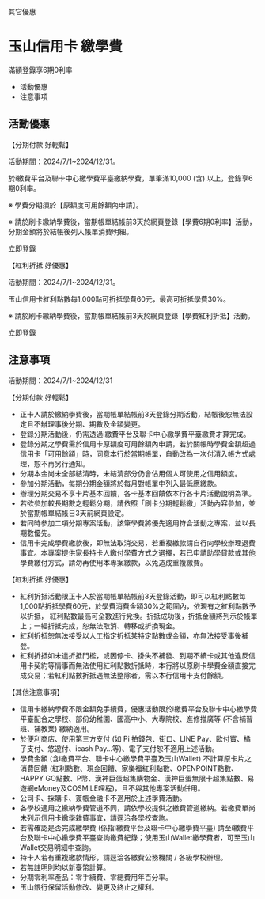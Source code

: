 其它優惠

# 玉山信用卡 繳學費  

滿額登錄享6期0利率

  * 活動優惠
  * 注意事項

## 活動優惠

【分期付款 好輕鬆】

活動期間：2024/7/1~2024/12/31。

於i繳費平台及聯卡中心繳學費平臺繳納學費，單筆滿10,000 (含) 以上，登錄享6期0利率。

※ 學費分期須於【原額度可用餘額內申請】。

※ 請於刷卡繳納學費後，當期帳單結帳前3天於網頁登錄【學費6期0利率】活動，分期金額將於結帳後列入帳單消費明細。

立即登錄

【紅利折抵 好優惠】

活動期間：2024/7/1~2024/12/31。

玉山信用卡紅利點數每1,000點可折抵學費60元，最高可折抵學費30%。

※ 請於刷卡繳納學費後，當期帳單結帳前3天於網頁登錄【學費紅利折抵】活動。

立即登錄

## 注意事項

活動期間：2024/7/1~2024/12/31

【分期付款 好輕鬆】

  * 正卡人請於繳納學費後，當期帳單結帳前3天登錄分期活動，結帳後恕無法設定且不辦理事後分期、期數及金額變更。
  * 登錄分期活動後，仍需透過i繳費平台及聯卡中心繳學費平臺繳費才算完成。
  * 登錄分期之學費需於信用卡原額度可用餘額內申請，若於關帳時學費金額超過信用卡「可用餘額」時，同意本行於當期帳單，自動改為一次付清入帳方式處理，恕不再另行通知。
  * 分期本金尚未全部結清時，未結清部分仍會佔用個人可使用之信用額度。
  * 參加分期活動，每期分期金額將於每月對帳單中列入最低應繳款。
  * 辦理分期交易不享卡片基本回饋，各卡基本回饋依本行各卡片活動說明為準。
  * 若欲參加較長期數之輕鬆分期，請依照「刷卡分期輕鬆繳」活動內容參加，並於當期帳單結帳日3天前網頁設定。
  * 若同時參加二項分期專案活動，該筆學費將優先適用符合活動之專案，並以長期數優先。
  * 信用卡完成學費繳款後，即無法取消交易，若重複繳款請自行向學校辦理退費事宜。本專案提供家長持卡人繳付學費方式之選擇，若已申請助學貸款或其他學費繳付方式，請勿再使用本專案繳款，以免造成重複繳費。

  

【紅利折抵 好優惠】

  * 紅利折抵活動限正卡人於當期帳單結帳前3天登錄活動，即可以紅利點數每1,000點折抵學費60元，於學費消費金額30%之範圍內，依現有之紅利點數予以折抵， 紅利點數最高可全數進行兌換。折抵成功後，折抵金額將列示於帳單上；一經折抵完成，恕無法取消、轉移或折換現金。
  * 紅利折抵恕無法接受以人工指定折抵某特定點數或金額，亦無法接受事後補登。
  * 紅利折抵如未達折抵門檻，或因停卡、掛失不補發、到期不續卡或其他違反信用卡契約等情事而無法使用紅利點數折抵時，本行將以原刷卡學費金額直接完成交易；若紅利點數折抵遇無法整除者，需以本行信用卡支付餘額。

  

【其他注意事項】

  * 信用卡繳納學費不限金額免手續費，優惠活動限於i繳費平台及聯卡中心繳學費平臺配合之學校、部份幼稚園、國高中小、大專院校、進修推廣等 (不含補習班、補教業) 繳納適用。
  * 於便利商店、使用第三方支付 (如 Pi 拍錢包、街口、LINE Pay、歐付寶、橘子支付、悠遊付、icash Pay…等)、電子支付恕不適用上述活動。
  * 學費金額 (含i繳費平台、聯卡中心繳學費平臺及玉山Wallet) 不計算原卡片之消費回饋 (紅利點數、現金回饋、家樂福紅利點數、OPENPOINT點數、HAPPY GO點數、P幣、漢神巨蛋超集購物金、漢神巨蛋無限卡超集點數、易遊網eMoney及COSMILE哩程)，且不與其他專案活動併用。
  * 公司卡、採購卡、簽帳金融卡不適用於上述學費活動。
  * 各學校適用之繳納學費管道不同，請依學校提供之繳費管道繳納。若繳費單尚未列示信用卡繳學雜費事宜，請逕洽各學校查詢。
  * 若需確認是否完成繳學費 (係指i繳費平台及聯卡中心繳學費平臺) 請至i繳費平台及聯卡中心繳學費平臺查詢繳費紀錄；使用玉山Wallet繳學費者，可至玉山Wallet交易明細中查詢。
  * 持卡人若有重複繳款情形，請逕洽各繳費公務機關 / 各級學校辦理。
  * 若無註明則均以新臺幣計算。
  * 分期零利率產品：零手續費、零總費用年百分率。
  * 玉山銀行保留活動修改、變更及終止之權利。

